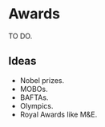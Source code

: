 Awards
======

TO DO.

Ideas
-----
* Nobel prizes.
* MOBOs.
* BAFTAs.
* Olympics.
* Royal Awards like M&E.
